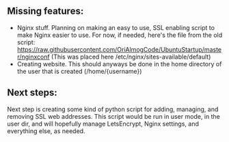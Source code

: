 
## Missing features:
- Nginx stuff. Planning on making an easy to use, SSL enabling script to make Nginx easier to use. For now, if needed, here's the file from the old script: https://raw.githubusercontent.com/OriAlmogCode/UbuntuStartup/master/nginxconf (This was placed here /etc/nginx/sites-available/default)
- Creating website. This should anyways be done in the home directory of the user that is created (/home/{username})

## Next steps:
Next step is creating some kind of python script for adding, managing, and removing SSL web addresses.
This script would be run in user mode, in the user dir, and will hopefully manage LetsEncrypt, Nginx settings, and everything else, as needed.
